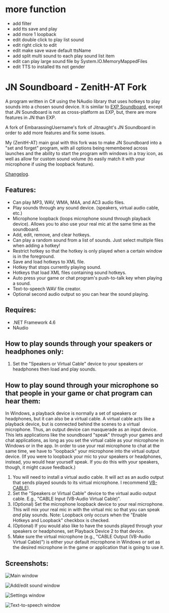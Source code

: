 # more function
* add filter
* add tts save and play
* add more 1 loopback
* edit double click to play list sound
* edit right click to edit
* edit make save wave default ttsName
* add split multi sound to each play sound list item
* edit can play large sound file by System.IO.MemoryMappedFiles
* edit TTS to installed tts not gender

# JN Soundboard - ZenitH-AT Fork
A program written in C# using the NAudio library that uses hotkeys to play sounds into a chosen sound device. It is similar to [EXP Soundboard](https://sourceforge.net/projects/expsoundboard/), except that JN Soundboard is not as cross-platform as EXP, but, there are more features in JN than EXP.

A fork of EmbarassingUsername's fork of Jitnaught's JN Soundboard in order to add more features and fix some issues.

My (ZenitH-AT) main goal with this fork was to make JN Soundboard into a "set and forget" program, with all options being remembered across launches and the ability to start the program with windows in a tray icon, as well as allow for custom sound volume (to easily match it with your microphone if using the loopback feature).

[Changelog](https://github.com/ZenitH-AT/JNSoundboard/blob/master/CHANGELOG.md).

## Features:
* Can play MP3, WAV, WMA, M4A, and AC3 audio files.
* Play sounds through any sound device. (speakers, virtual audio cable, etc.)
* Microphone loopback (loops microphone sound through playback device). Allows you to also use your real mic at the same time as the soundboard.
* Add, edit, remove, and clear hotkeys.
* Can play a random sound from a list of sounds. Just select multiple files when adding a hotkey!
* Restrict hotkey so that the hotkey is only played when a certain window is in the foreground.
* Save and load hotkeys to XML file.
* Hotkey that stops currently playing sound.
* Hotkeys that load XML files containing sound hotkeys.
* Auto press your game or chat program's push-to-talk key when playing a sound.
* Text-to-speech WAV file creator.
* Optional second audio output so you can hear the sound playing.

## Requires:
* .NET Framework 4.6
* NAudio

## How to play sounds through your speakers or headphones only:
1. Set the "Speakers or Virtual Cable" device to your speakers or headphones then load and play sounds.

## How to play sound through your microphone so that people in your game or chat program can hear them:
In Windows, a playback device is normally a set of speakers or headphones, but it can also be a virtual cable. A virtual cable acts like a playback device, but is connected behind the scenes to a virtual microphone. Thus, an output device can masquerade as an input device. This lets applications like the soundboard "speak" through your games and chat applications, as long as you set the virtual cable as your microphone in Windows or in the app. In order to use your real microphone to chat at the same time, we have to "loopback" your microphone into the virtual output device. (If you were to loopback your mic to your speakers or headphones, instead, you would hear yourself speak. If you do this with your speakers, though, it might cause feedback.)

1. You will need to install a virtual audio cable. It will act as an audio output that sends played sounds to its virtual microphone. I recommend [VB-CABLE](https://www.vb-audio.com/Cable/index.htm)).
2. Set the "Speakers or Virtual Cable" device to the virtual audio output cable. E.g., "CABLE Input (VB-Audio Virtual Cable)".
3. (Optional) Set the microphone loopback device to your real microphone. This will mix your real mic in with the virtual mic so that you can speak *and* play sounds. Note: Loopback only occurs when the "Enable Hotkeys and Loopback" checkbox is checked.
4. (Optional) If you would also like to have the sounds played through your speakers or headphones, set Playback Device 2 to that device.
5. Make sure the virtual microphone (e.g., "CABLE Output (VB-Audio Virtual Cable)") is either your default microphone in Windows or set as the desired microphone in the game or application that is going to use it.

## Screenshots: 

![Main window](https://ibb.co/sHksxX2)

![Add/edit sound window](https://ibb.co/3YqPCDD)

![Settings window](https://ibb.co/dbHRkrh)

![Text-to-speech window](https://ibb.co/qr77TFP)
